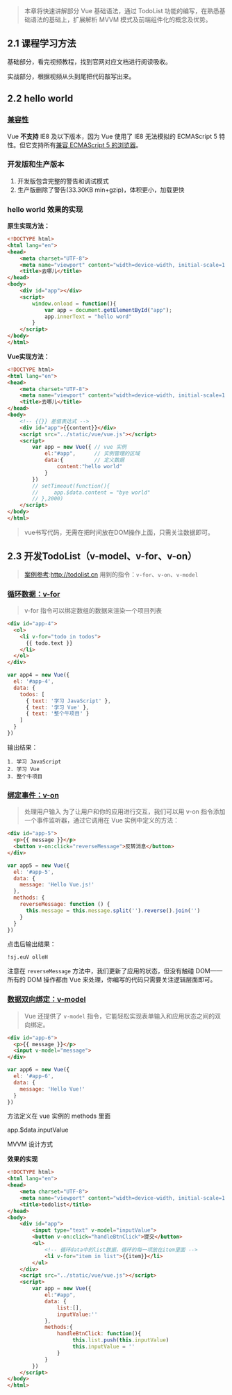 > 本章将快速讲解部分 Vue 基础语法，通过 TodoList 功能的编写，在熟悉基础语法的基础上，扩展解析 MVVM 模式及前端组件化的概念及优势。

## 2.1 课程学习方法

基础部分，看完视频教程，找到官网对应文档进行阅读吸收。

实战部分，根据视频从头到尾把代码敲写出来。


## 2.2 hello world

### [兼容性](https://cn.vuejs.org/v2/guide/installation.html)

Vue **不支持** IE8 及以下版本，因为 Vue 使用了 IE8 无法模拟的 ECMAScript 5 特性。但它支持所有[兼容 ECMAScript 5 的浏览器](https://caniuse.com/#feat=es5)。

### 开发版和生产版本

1. 开发版包含完整的警告和调试模式
2. 生产版删除了警告(33.30KB min+gzip)，体积更小，加载更快

### hello world 效果的实现

**原生实现方法：**

```html
<!DOCTYPE html>
<html lang="en">
<head>
    <meta charset="UTF-8">
    <meta name="viewport" content="width=device-width, initial-scale=1.0">
    <title>去哪儿</title>
</head>
<body>
    <div id="app"></div>
    <script>
        window.onload = function(){
            var app = document.getElementById("app");
            app.innerText = "hello word"
        }
    </script>
</body>
</html>
```

**Vue实现方法：**

```html
<!DOCTYPE html>
<html lang="en">
<head>
    <meta charset="UTF-8">
    <meta name="viewport" content="width=device-width, initial-scale=1.0">
    <title>去哪儿</title>
</head>
<body>
    <!-- {{}} 差值表达式 -->
    <div id="app">{{content}}</div>
    <script src="../static/vue/vue.js"></script>
    <script>
        var app = new Vue({ // vue 实例
            el:"#app",      // 实例管理的区域
            data:{          // 定义数据
                content:"hello world"
            }
        })
        // setTimeout(function(){
        //     app.$data.content = "bye world"
        // },2000)
    </script>
</body>
</html>
```

> vue书写代码，无需在把时间放在DOM操作上面，只需关注数据即可。

## 2.3 开发TodoList（v\-model、v\-for、v\-on）

> [案例参考](http://todolist.cn/):http://todolist.cn
> 用到的指令：`v-for`、`v-on`、`v-model` 

### [循环数据：v-for](https://cn.vuejs.org/v2/guide/#%E6%9D%A1%E4%BB%B6%E4%B8%8E%E5%BE%AA%E7%8E%AF)

> v-for 指令可以绑定数组的数据来渲染一个项目列表

```html
<div id="app-4">
  <ol>
    <li v-for="todo in todos">
      {{ todo.text }}
    </li>
  </ol>
</div>
```

```javascript
var app4 = new Vue({
  el: '#app-4',
  data: {
    todos: [
      { text: '学习 JavaScript' },
      { text: '学习 Vue' },
      { text: '整个牛项目' }
    ]
  }
})
```

输出结果：
```
1. 学习 JavaScript
2. 学习 Vue
3. 整个牛项目
```


### [绑定事件：v-on](https://cn.vuejs.org/v2/guide/#%E5%A4%84%E7%90%86%E7%94%A8%E6%88%B7%E8%BE%93%E5%85%A5)

> 处理用户输入
> 为了让用户和你的应用进行交互，我们可以用 v-on 指令添加一个事件监听器，通过它调用在 Vue 实例中定义的方法：

```html
<div id="app-5">
  <p>{{ message }}</p>
  <button v-on:click="reverseMessage">反转消息</button>
</div>
```

```javascript
var app5 = new Vue({
  el: '#app-5',
  data: {
    message: 'Hello Vue.js!'
  },
  methods: {
    reverseMessage: function () {
      this.message = this.message.split('').reverse().join('')
    }
  }
})
```

点击后输出结果：
```
!sj.euV olleH
```

注意在 `reverseMessage` 方法中，我们更新了应用的状态，但没有触碰 DOM——所有的 DOM 操作都由 Vue 来处理，你编写的代码只需要关注逻辑层面即可。

### [数据双向绑定：v-model](https://cn.vuejs.org/v2/guide/#%E5%A4%84%E7%90%86%E7%94%A8%E6%88%B7%E8%BE%93%E5%85%A5)

> Vue 还提供了 `v-model` 指令，它能轻松实现表单输入和应用状态之间的双向绑定。


```html
<div id="app-6">
  <p>{{ message }}</p>
  <input v-model="message">
</div>
```

```javascript
var app6 = new Vue({
  el: '#app-6',
  data: {
    message: 'Hello Vue!'
  }
})
```


















方法定义在 vue 实例的 methods 里面


app.$data.inputValue

MVVM 设计方式



**效果的实现**

```html
<!DOCTYPE html>
<html lang="en">
<head>
    <meta charset="UTF-8">
    <meta name="viewport" content="width=device-width, initial-scale=1.0">
    <title>todolist</title>
</head>
<body>
    <div id="app">
        <input type="text" v-model="inputValue">
        <button v-on:click="handleBtnClick">提交</button>
        <ul>
            <!-- 循环data中的list数据，循环的每一项放在item里面 -->
            <li v-for="item in list">{{item}}</li>
        </ul>
    </div>
    <script src="../static/vue/vue.js"></script>
    <script>
        var app = new Vue({
            el:"#app",
            data: {
                list:[],
                inputValue:''
            },
            methods:{
                handleBtnClick: function(){
                     this.list.push(this.inputValue)
                     this.inputValue = ''
                }
            }
        })
    </script>
</body>
</html>
```




